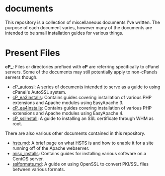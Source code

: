 # documents
This repository is a collection of miscellaneous documents I've written. The purpose of each document varies, however many of the documents are intended to be small installation guides for various things.  

# Present Files
**cP_**: Files or directories prefixed with **cP** are referring specifically to cPanel servers. Some of the documents may still potentially apply to non-cPanels servers though.
* [cP_autossl](https://github.com/Sartron/documents/tree/master/cP_autossl): A series of documents intended to serve as a guide to using cPanel's AutoSSL system.
* [cP_ea3installs](https://github.com/Sartron/documents/tree/master/cP_ea3installs): Contains guides covering installation of various PHP extensions and Apache modules using EasyApache 3.
* [cP_ea4installs](https://github.com/Sartron/documents/tree/master/cP_ea4installs): Contains guides covering installation of various PHP extensions and Apache modules using EasyApache 4.
* [cP_sslinstall](https://github.com/Sartron/documents/tree/master/cP_sslinstall): A guide to installing an SSL certificate through WHM as root.

There are also various other documents contained in this repository.
* [hsts.md](https://github.com/Sartron/documents/blob/master/hsts.md): A brief page on what HSTS is and how to enable it for a site running off of the Apache webserver.
* [misc_installs](https://github.com/Sartron/documents/tree/master/misc_installs): Contains guides for installing various software on a CentOS server.
* [sslformats.md](https://github.com/Sartron/documents/blob/master/sslformats.md): A guide on using OpenSSL to convert PKI/SSL files between various formats.